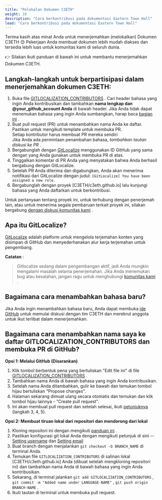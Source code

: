 ```yaml
---
title: "Pelokalan Dokumen C3ETH"
weight: 10
description: "Cara berkontribusi pada dokumentasi Eastern Town Hall"
lead: "Cara berkontribusi pada dokumentasi Eastern Town Hall"
---
```


Terima kasih atas minat Anda untuk menerjemahkan (melokalkan) Dokumen C3ETH 😊 Pekerjaan Anda membuat dokumen lebih mudah diakses dan tersedia lebih luas untuk komunitas kami di seluruh dunia.

👉 Silakan ikuti panduan di bawah ini untuk membantu menerjemahkan Dokumen C3ETH.

## Langkah-langkah untuk berpartisipasi dalam menerjemahkan dokumen C3ETH:

1. Buka file [GITLOCALIZATION_CONTRIBUTORS](https://github.com/C3ETH/c3eth.github.io/blob/main/GITLOCALIZE_CONTRIBUTORS.md) . Cari header bahasa yang ingin Anda kontribusikan dan tambahkan **nama lengkap dan @your_github_account Anda** di bawah header. Jika Anda tidak dapat menemukan bahasa yang ingin Anda sumbangkan, harap baca [bagian ini](#how-to-add-a-new-language) .
2. Buat pull request (PR) untuk menambahkan nama Anda ke daftar. Pastikan untuk mengikuti template untuk membuka PR.<br> Setiap kontributor harus membuat PR mereka sendiri<br> Jika Anda ada permintaan penambahan bahasa, *tambahkan tautan diskusi ke PR* .
3. Bergabunglah dengan [GitLocalize](https://gitlocalize.com) menggunakan ID GitHub yang sama dengan yang Anda gunakan untuk membuka PR di atas.
4. Tinggalkan komentar di PR Anda yang menyatakan bahwa Anda berhasil bergabung dengan GitLocalize.
5. Setelah PR Anda diterima dan digabungkan, Anda akan menerima notifikasi dari GitLocalize dengan judul: `[GitLocalize] You have been assigned a new role.`
6. Bergabunglah dengan proyek [C3ETH/c3eth.github.io] lalu kunjungi bahasa yang Anda daftarkan untuk berkontribusi.<br>

Untuk pertanyaan tentang proyek ini, untuk terhubung dengan penerjemah lain, atau untuk menerima segala pembaruan terkait proyek ini, silakan bergabung [dengan diskusi komunitas kami](https://github.com/C3ETH/c3eth.github.io/discussions) .

## Apa itu GitLocalize?

[GitLocalize](https://gitlocalize.com) adalah platform untuk mengelola terjemahan konten yang disimpan di GitHub dan menyederhanakan alur kerja terjemahan untuk pengembang.

**Catatan** :<br>

> Gitlocalize sedang dalam pengembangan aktif, jadi Anda mungkin mengalami masalah selama penerjemahan. Jika Anda menemukan bug atau kesalahan, jangan ragu untuk menghubungi [komunitas kami](https://github.com/C3ETH/c3eth.github.io/discussions) .

## Bagaimana cara menambahkan bahasa baru?

Jika Anda ingin menambahkan bahasa baru, Anda dapat membuka [ide GitHub](https://github.com/C3ETH/c3eth.github.io/discussions/categories/ideas) untuk memulai diskusi dengan tim C3ETH dan merekrut anggota untuk ikut terlibat dalam menerjemahkan.

## Bagaimana cara menambahkan nama saya ke daftar GITLOCALIZATION_CONTRIBUTORS dan membuka PR di GitHub?

**Opsi 1: Melalui GitHub (Disarankan)**

1. Klik tombol berbentuk pena yang bertuliskan "Edit file ini" di file [GITLOCALIZATION_CONTRIBUTORS](https://github.com/C3ETH/c3eth.github.io/blob/main/GITLOCALIZE_CONTRIBUTORS.md) .
2. Tambahkan nama Anda di bawah bahasa yang ingin Anda kontribusikan.
3. Setelah nama Anda ditambahkan, gulir ke bawah dan temukan tombol hijau bertuliskan "Propose changes".
4. Halaman sekarang dimuat ulang secara otomatis dan temukan dan klik tombol hijau lainnya - "Create pull request".
5. Ini akan membuat pull request dan setelah selesai, ikuti [petunjuknya](#steps-to-participate-in-c3eth-docs-translations) (langkah 3, 4, 5).

**Opsi 2: Membuat tiruan lokal dari repositori dan mendorong dari lokal**

1. Kloning repositori ini dengan mengikuti [panduan ini](https://docs.github.com/en/github/creating-cloning-and-archiving-repositories/cloning-a-repository-from-github/cloning-a-repository) .
2. Pastikan konfigurasi git lokal Anda dengan mengikuti petunjuk di sini -- [Setting username](https://docs.github.com/en/get-started/getting-started-with-git/setting-your-username-in-git) dan [Setting email](https://docs.github.com/en/github/setting-up-and-managing-your-github-user-account/managing-email-preferences/setting-your-commit-email-address#setting-your-commit-email-address-in-git)
3. Buat branch dengan menjalankan `git checkout -b BRANCH_NAME` di terminal Anda.
4. Temukan file `GITLOCALIZATION_CONTRIBUTORS` di salinan lokal [C3ETH/c3eth.github.io] Anda (dibuat setelah mengkloning repositori ini) dan tambahkan nama Anda di bawah bahasa yang ingin Anda kontribusikan.
5. Sekarang, di terminal jalankan `git add GITLOCALIZATION_CONTRIBUTORS` , `git commit -m "Added name under LANGUAGE-NAME"` , `git push origin BRANCH-NAME` .
6. Ikuti tautan di terminal untuk membuka pull request.
